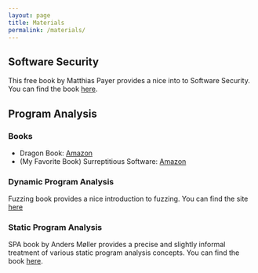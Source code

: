 ```yaml
---
layout: page
title: Materials
permalink: /materials/
---
```


## Software Security
This free book by Matthias Payer provides a nice into to Software Security. You can find the book [here](https://nebelwelt.net/SS3P/softsec.pdf). 

## Program Analysis
### Books
* Dragon Book: [Amazon](https://www.amazon.com/Compilers-Principles-Techniques-Tools-2nd/dp/0321486811/ref=sr_1_2?dchild=1&keywords=Dragon+book+compiler&qid=1630381344&sr=8-2)
* (My Favorite Book) Surreptitious Software: [Amazon](https://www.amazon.com/Surreptitious-Software-Obfuscation-Watermarking-Tamperproofing/dp/0321549252) 

### Dynamic Program Analysis
Fuzzing book provides a nice introduction to fuzzing. 
You can find the site [here](https://www.fuzzingbook.org/)
### Static Program Analysis
SPA book by Anders Møller provides a precise and 
slightly informal treatment of various static program analysis concepts.
You can find the book [here](https://cs.au.dk/~amoeller/spa/spa.pdf).

